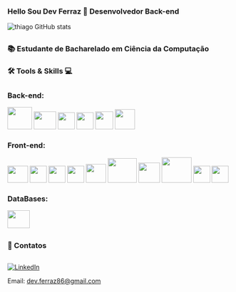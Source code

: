### Hello Sou Dev Ferraz 👋 Desenvolvedor Back-end


![thiago GitHub stats](https://github-readme-stats.vercel.app/api?username=Thiagoferrazlopes&show_icons=true&theme=tokyonight)

## 
### 📚 Estudante de Bacharelado em Ciência da Computação 
###  🛠 Tools & Skills 💻
## 


### Back-end:

<img height="50"  width="55" src="https://cdn.jsdelivr.net/gh/devicons/devicon@latest/icons/java/java-original-wordmark.svg" /> <img height="40"  width="50" src="https://cdn.jsdelivr.net/gh/devicons/devicon@latest/icons/eclipse/eclipse-original.svg" /> <img height="38"  width="38" src="https://cdn.jsdelivr.net/gh/devicons/devicon@latest/icons/spring/spring-original.svg" /> <img height="38"  width="38" src="https://cdn.jsdelivr.net/gh/devicons/devicon@latest/icons/vscode/vscode-original-wordmark.svg" /> <img height="40"  width="40" src="https://cdn.jsdelivr.net/gh/devicons/devicon@latest/icons/maven/maven-original.svg" />
<img height="45"  width="45" src="https://cdn.jsdelivr.net/gh/devicons/devicon@latest/icons/postman/postman-plain.svg" />
          


###  Front-end:
<img  height="38"  width="46" src="https://cdn.jsdelivr.net/gh/devicons/devicon@latest/icons/vuejs/vuejs-original-wordmark.svg" /> <img height="38"  width="38" src="https://cdn.jsdelivr.net/gh/devicons/devicon@latest/icons/javascript/javascript-original.svg" /> <img height="38"  width="38" src="https://cdn.jsdelivr.net/gh/devicons/devicon@latest/icons/html5/html5-original.svg" /> 
<img height="38"  width="38"  src="https://cdn.jsdelivr.net/gh/devicons/devicon@latest/icons/css3/css3-original.svg" />
<img height="42"  width="45" src="https://cdn.jsdelivr.net/gh/devicons/devicon@latest/icons/react/react-original-wordmark.svg" />
<img height="55"  width="65" src="https://cdn.jsdelivr.net/gh/devicons/devicon@latest/icons/nodejs/nodejs-original-wordmark.svg" /> <img height="45"  width="48" src="https://cdn.jsdelivr.net/gh/devicons/devicon@latest/icons/nextjs/nextjs-original.svg" /> <img height="57"  width="67"  src="https://cdn.jsdelivr.net/gh/devicons/devicon@latest/icons/git/git-plain-wordmark.svg" /> <img height="38"  width="38" src="https://cdn.jsdelivr.net/gh/devicons/devicon@latest/icons/figma/figma-original.svg" /> <img height="38"  width="38" src="https://cdn.jsdelivr.net/gh/devicons/devicon@latest/icons/vscode/vscode-original.svg" /> 

          
          
          
          
          
          
          
###  DataBases:

<img height="40"  width="50" src="https://cdn.jsdelivr.net/gh/devicons/devicon@latest/icons/mysql/mysql-original.svg" /> 

          


          
##
### 📩 Contatos
##
[![LinkedIn](https://img.shields.io/badge/LinkedIn-Profile-blue?logo=linkedin&style=flat-square)](https://www.linkedin.com/in/thiago-ferraz-32b015303)

Email: dev.ferraz86@gmail.com



